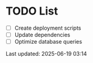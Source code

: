 # TODO List

- [ ] Create deployment scripts
- [ ] Update dependencies
- [ ] Optimize database queries

Last updated: 2025-06-19 03:14
